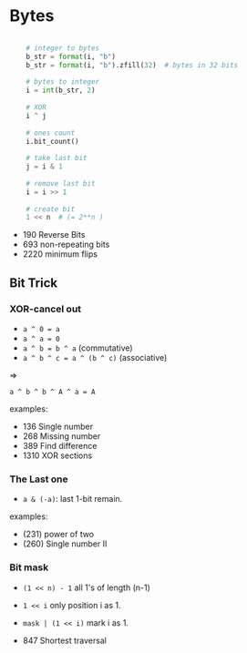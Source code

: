 # Bytes

```python

    # integer to bytes
    b_str = format(i, "b")
    b_str = format(i, "b").zfill(32)  # bytes in 32 bits
    
    # bytes to integer
    i = int(b_str, 2)
    
    # XOR
    i ^ j
    
    # ones count
    i.bit_count()
    
    # take last bit
    j = i & 1
    
    # remove last bit
    i = i >> 1
    
    # create bit
    1 << n  # (= 2**n )

```

- 190 Reverse Bits
- 693 non-repeating bits
- 2220 minimum flips

## Bit Trick



### XOR-cancel out
- `a ^ 0 = a`
- `a ^ a = 0`
- `a ^ b = b ^ a` (commutative)
- `a ^ b ^ c = a ^ (b ^ c)` (associative)

=>

`a ^ b ^ b ^ A ^ a = A`

  
examples:
- 136 Single number
- 268 Missing number
- 389 Find difference
- 1310 XOR sections

### The Last one
- `a & (-a)`: last 1-bit remain. 
  
examples:
- (231) power of two
- (260) Single number II

### Bit mask
- `(1 << n) - 1` all 1's of length (n-1)
- `1 << i` only position i as 1.
- `mask | (1 << i)` mark i as 1.

- 847 Shortest traversal
